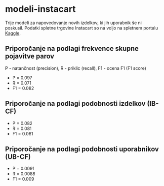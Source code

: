 # modeli-instacart
Trije modeli za napovedovanje novih izdelkov, ki jih uporabnik še ni poskusil. Podatki spletne trgovine Instacart so na voljo na spletnem portalu <a href="https://www.kaggle.com/c/instacart-market-basket-analysis/data">Kaggle</a>.

## Priporočanje na podlagi frekvence skupne pojavitve parov

P - natančnost (precision),
R - priklic (recall),
F1 - ocena F1 (F1 score)

- P = 0.097
- R = 0.071
- F1 = 0.082

## Priporočanje na podlagi podobnosti izdelkov (IB-CF)
- P = 0.082
- R = 0.081
- F1 = 0.081

## Priporočanje na podlagi podobnosti uporabnikov (UB-CF)
- P = 0.0091
- R = 0.0088
- F1 = 0.009

